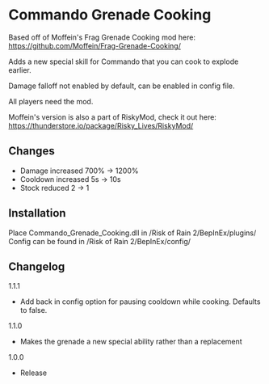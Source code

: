 # Commando Grenade Cooking
Based off of Moffein's Frag Grenade Cooking mod here: https://github.com/Moffein/Frag-Grenade-Cooking/

Adds a new special skill for Commando that you can cook to explode earlier. 

Damage falloff not enabled by default, can be enabled in config file.

All players need the mod.

Moffein's version is also a part of RiskyMod, check it out here: https://thunderstore.io/package/Risky_Lives/RiskyMod/
## Changes

- Damage increased 700% -> 1200%
- Cooldown increased 5s -> 10s
- Stock reduced 2 -> 1

## Installation
Place Commando_Grenade_Cooking.dll in /Risk of Rain 2/BepInEx/plugins/
Config can be found in /Risk of Rain 2/BepInEx/config/

## Changelog
1.1.1
- Add back in config option for pausing cooldown while cooking. Defaults to false.

1.1.0
- Makes the grenade a new special ability rather than a replacement

1.0.0
- Release

